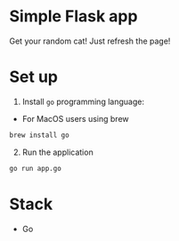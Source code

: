 # Simple Flask app
Get your random cat! Just refresh the page!

# Set up
1. Install `go` programming language:
- For MacOS users using brew
```bash
brew install go
```
2. Run the application
```bash
go run app.go
```

# Stack
- Go